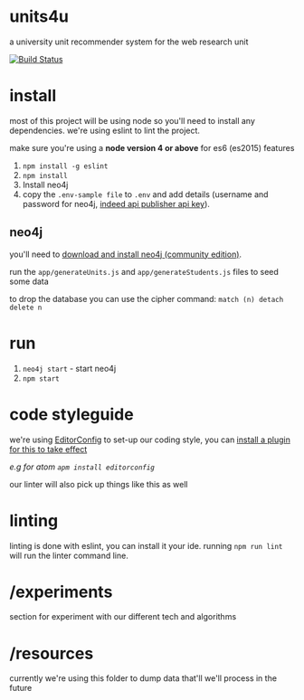 # units4u
a university unit recommender system for the web research unit

[![Build Status](https://travis-ci.org/zaccolley/units4u.svg?branch=master)](https://travis-ci.org/zaccolley/units4u)

# install

most of this project will be using node so you'll need to install any dependencies. we're using eslint to lint the project.

make sure you're using a **node version 4 or above** for es6 (es2015) features

1. `npm install -g eslint`
2. `npm install`
3. Install neo4j
4. copy the `.env-sample file` to `.env` and add details (username and password for neo4j, [indeed api publisher api key](http://www.indeed.co.uk/publisher)).

## neo4j

you'll need to [download and install neo4j (community edition)](http://neo4j.com/download/).

run the `app/generateUnits.js` and `app/generateStudents.js` files to seed some data

to drop the database you can use the cipher command: `match (n) detach delete n`

# run

1. `neo4j start` - start neo4j
2. `npm start`

# code styleguide

we're using [EditorConfig](http://editorconfig.org) to set-up our coding style, you can [install a plugin for this to take effect](http://editorconfig.org/#download)

_e.g for atom `apm install editorconfig`_

our linter will also pick up things like this as well

# linting

linting is done with eslint, you can install it your ide. running `npm run lint` will run the linter command line.

# /experiments

section for experiment with our different tech and algorithms

# /resources

currently we're using this folder to dump data that'll we'll process in the future
